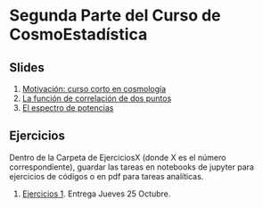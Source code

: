 # Segunda Parte del Curso de CosmoEstadística #

## Slides ##
1. [Motivación: curso corto en cosmología](cosmostats2018/2daParte/Slide/introcosmology.pdf)
2. [La función de correlación de dos puntos](cosmostats2018/2daParte/Slide/Lecture1.pdf)
3. [El espectro de potencias](cosmostats2018/blob/master/2daParte/Slide/Lecture2.pdf)


## Ejercicios ##

Dentro de la Carpeta de EjerciciosX (donde X es el número correspondiente), 
guardar las tareas en notebooks de jupyter para ejercicios de códigos o en pdf para tareas analíticas.

1. [Ejercicios 1](https://github.com/CosmoStats/cosmostats2018/tree/master/2daParte/Ejercicio1). Entrega Jueves 25 Octubre.
